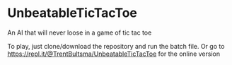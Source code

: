 # UnbeatableTicTacToe

An AI that will never loose in a game of tic tac toe

To play, just clone/download the repository and run the batch file. Or go to https://repl.it/@TrentBultsma/UnbeatableTicTacToe for the online version

